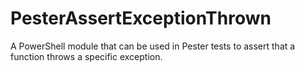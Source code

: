# PesterAssertExceptionThrown
A PowerShell module that can be used in Pester tests to assert that a function throws a specific exception.
